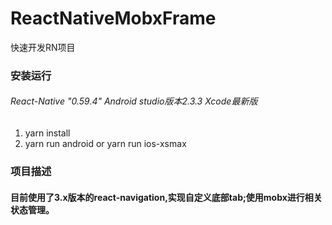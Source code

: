 # ReactNativeMobxFrame
快速开发RN项目
### 安装运行
###### React-Native "0.59.4" Android studio版本2.3.3  Xcode最新版 
1.    yarn install
2.    yarn run android or yarn run ios-xsmax
### 项目描述
#### 目前使用了3.x版本的react-navigation,实现自定义底部tab;使用mobx进行相关状态管理。
